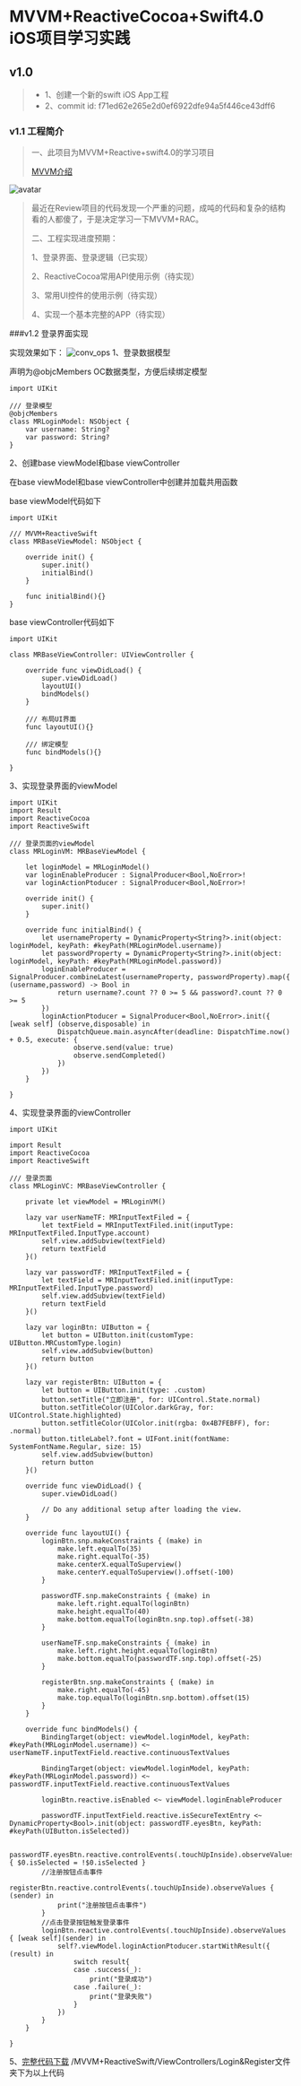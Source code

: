 # MVVM+ReactiveCocoa+Swift4.0 iOS项目学习实践

## v1.0

>- 1、创建一个新的swift iOS App工程
>- 2、commit id: f71ed62e265e2d0ef6922dfe94a5f446ce43dff6

### v1.1 工程简介

>一、此项目为MVVM+Reactive+swift4.0的学习项目
>
>[MVVM介绍](https://baike.baidu.com/item/MVVM/96310?fr=aladdin)
>
![avatar](https://github.com/pxhmeiyangyang/MVVM-Reactive_iOS/blob/master/MarkDown/660px-MVVMPattern.png)
>最近在Review项目的代码发现一个严重的问题，成吨的代码和复杂的结构看的人都傻了，于是决定学习一下MVVM+RAC。
>
>二、工程实现进度预期：
>
>1、登录界面、登录逻辑（已实现）
>
>2、ReactiveCocoa常用API使用示例（待实现）
>
>3、常用UI控件的使用示例（待实现）
>
>4、实现一个基本完整的APP（待实现）

###v1.2 登录界面实现

实现效果如下：
![conv_ops](https://github.com/pxhmeiyangyang/MVVM-Reactive_iOS/blob/master/MarkDown/myyView.gif)
1、登录数据模型

声明为@objcMembers  OC数据类型，方便后续绑定模型

```
import UIKit

/// 登录模型
@objcMembers
class MRLoginModel: NSObject {
    var username: String?
    var password: String?
}
```

2、创建base viewModel和base viewController

在base viewModel和base viewController中创建并加载共用函数

base viewModel代码如下

```
import UIKit

/// MVVM+ReactiveSwift
class MRBaseViewModel: NSObject {
    
    override init() {
        super.init()
        initialBind()
    }
    
    func initialBind(){}
}
```

base viewController代码如下

```
import UIKit

class MRBaseViewController: UIViewController {

    override func viewDidLoad() {
        super.viewDidLoad()
        layoutUI()
        bindModels()
    }
    
    /// 布局UI界面
    func layoutUI(){}
    
    /// 绑定模型
    func bindModels(){}

}
```

3、实现登录界面的viewModel

```
import UIKit
import Result
import ReactiveCocoa
import ReactiveSwift

/// 登录页面的viewModel
class MRLoginVM: MRBaseViewModel {

    let loginModel = MRLoginModel()
    var loginEnableProducer : SignalProducer<Bool,NoError>!
    var loginActionPtoducer : SignalProducer<Bool,NoError>!
    
    override init() {
        super.init()
    }
    
    override func initialBind() {
        let usernameProperty = DynamicProperty<String?>.init(object: loginModel, keyPath: #keyPath(MRLoginModel.username))
        let passwordProperty = DynamicProperty<String?>.init(object: loginModel, keyPath: #keyPath(MRLoginModel.password))
        loginEnableProducer = SignalProducer.combineLatest(usernameProperty, passwordProperty).map({ (username,password) -> Bool in
            return username?.count ?? 0 >= 5 && password?.count ?? 0 >= 5
        })
        loginActionPtoducer = SignalProducer<Bool,NoError>.init({ [weak self] (observe,disposable) in
            DispatchQueue.main.asyncAfter(deadline: DispatchTime.now() + 0.5, execute: {
                observe.send(value: true)
                observe.sendCompleted()
            })
        })
    }
    
}
```

4、实现登录界面的viewController

```
import UIKit

import Result
import ReactiveCocoa
import ReactiveSwift

/// 登录页面
class MRLoginVC: MRBaseViewController {

    private let viewModel = MRLoginVM()
    
    lazy var userNameTF: MRInputTextFiled = {
        let textField = MRInputTextFiled.init(inputType: MRInputTextFiled.InputType.account)
        self.view.addSubview(textField)
        return textField
    }()
    
    lazy var passwordTF: MRInputTextFiled = {
        let textField = MRInputTextFiled.init(inputType: MRInputTextFiled.InputType.password)
        self.view.addSubview(textField)
        return textField
    }()
    
    lazy var loginBtn: UIButton = {
        let button = UIButton.init(customType: UIButton.MRCustomType.login)
        self.view.addSubview(button)
        return button
    }()
    
    lazy var registerBtn: UIButton = {
        let button = UIButton.init(type: .custom)
        button.setTitle("立即注册", for: UIControl.State.normal)
        button.setTitleColor(UIColor.darkGray, for: UIControl.State.highlighted)
        button.setTitleColor(UIColor.init(rgba: 0x4B7FEBFF), for: .normal)
        button.titleLabel?.font = UIFont.init(fontName: SystemFontName.Regular, size: 15)
        self.view.addSubview(button)
        return button
    }()
    
    override func viewDidLoad() {
        super.viewDidLoad()

        // Do any additional setup after loading the view.
    }
    
    override func layoutUI() {
        loginBtn.snp.makeConstraints { (make) in
            make.left.equalTo(35)
            make.right.equalTo(-35)
            make.centerX.equalToSuperview()
            make.centerY.equalToSuperview().offset(-100)
        }
        
        passwordTF.snp.makeConstraints { (make) in
            make.left.right.equalTo(loginBtn)
            make.height.equalTo(40)
            make.bottom.equalTo(loginBtn.snp.top).offset(-38)
        }
        
        userNameTF.snp.makeConstraints { (make) in
            make.left.right.height.equalTo(loginBtn)
            make.bottom.equalTo(passwordTF.snp.top).offset(-25)
        }
        
        registerBtn.snp.makeConstraints { (make) in
            make.right.equalTo(-45)
            make.top.equalTo(loginBtn.snp.bottom).offset(15)
        }
    }
    
    override func bindModels() {
        BindingTarget(object: viewModel.loginModel, keyPath: #keyPath(MRLoginModel.username)) <~ userNameTF.inputTextField.reactive.continuousTextValues
        
        BindingTarget(object: viewModel.loginModel, keyPath: #keyPath(MRLoginModel.password)) <~ passwordTF.inputTextField.reactive.continuousTextValues
        
        loginBtn.reactive.isEnabled <~ viewModel.loginEnableProducer
        
        passwordTF.inputTextField.reactive.isSecureTextEntry <~ DynamicProperty<Bool>.init(object: passwordTF.eyesBtn, keyPath: #keyPath(UIButton.isSelected))
        
        passwordTF.eyesBtn.reactive.controlEvents(.touchUpInside).observeValues { $0.isSelected = !$0.isSelected }
        //注册按钮点击事件
        registerBtn.reactive.controlEvents(.touchUpInside).observeValues { (sender) in
            print("注册按钮点击事件")
        }
        //点击登录按钮触发登录事件
        loginBtn.reactive.controlEvents(.touchUpInside).observeValues { [weak self](sender) in
            self?.viewModel.loginActionPtoducer.startWithResult({ (result) in
                switch result{
                case .success(_):
                    print("登录成功")
                case .failure(_):
                    print("登录失败")
                }
            })
        }
    }
    
}
```
5、[完整代码下载](https://github.com/pxhmeiyangyang/MVVM-Reactive_iOS)
/MVVM+ReactiveSwift/ViewControllers/Login&Register文件夹下为以上代码


